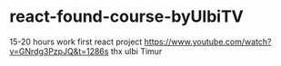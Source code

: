 # react-found-course-byUlbiTV
15-20 hours work first react project
https://www.youtube.com/watch?v=GNrdg3PzpJQ&t=1286s
thx ulbi Timur 
